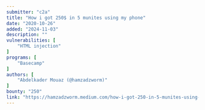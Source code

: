 ```yaml
---
submitter: "c2a"
title: "How i got 250$ in 5 munites using my phone"
date: "2020-10-26"
added: "2024-11-03"
description: ""
vulnerabilities: [
    "HTML injection"
]
programs: [
    "Basecamp"
]
authors: [
    "Abdelkader Mouaz (@hamzadzworm)"
]
bounty: "250"
link: "https://hamzadzworm.medium.com/how-i-got-250-in-5-munites-using-my-phone-91c9b2258282"
---
```




